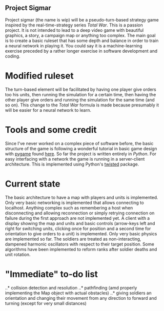 ## Project Sigmar
Project sigmar (the name is wip) will be a pseudo-turn-based strategy game inspired by the real-time-strategy series *Total War*. This is a passion project. It is not intended to lead to a deep video game with beautiful graphics, a story, a campaign map or anything too complex. The main goal is to create a basic ruleset that has some depth and balance in order to train a neural network in playing it. You could say it is a machine-learning exercise preceded by a rather longer exercise in software development and coding.
# Modified ruleset
The turn-based element will be facilitated by having one player give orders too his units, then running the simulation for a certain time, then having the other player give orders and running the simulation for the same time (and so on). This change to the *Total War* formula is made because presumably it will be easier for a neural network to learn.
# Tools and some credit
Since I've never worked on a complex piece of software before, the basic structure of the game is following a wonderful tutorial in basic game design with [pygame](https://www.pygame.org) found [here](http://ezide.com/games/writing-games.html). So far the project is written entirely in *Python*. For easy interfacing with a network the game is running in a server-client architecture. This is implemented using Python's [twisted](https://twisted.org/) package.
# Current state
The basic architecture to have a map with players and units is implemented. Only very basic networking is implemented that allows connecting to localhost. Anything complex such as remembering a host when disconnecting and allowing reconnection or simply retrying connection on failure during the first approach are not implemented yet.
A client with a display showing the map and units and basic controls (arrow-keys left and right for switching units, clicking once for position and a second time for orientation to give orders to a unit) is implemented. Only very basic physics are implemented so far. The soldiers are treated as non-interacting, dampened harmonic oscillators with respect to their target position.
Some algorithms have been implemented to reform ranks after soldier deaths and unit rotation.
# "Immediate" to-do list
..* collision detection and resolution
..* pathfinding (amd properly implementing the Map object with actual obstacles)
..* giving soldiers an orientation and changing their movement from any direction to forward and turning (except for very small distances)
